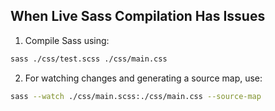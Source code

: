 

## When Live Sass Compilation Has Issues

1. Compile Sass using:

```bash
sass ./css/test.scss ./css/main.css
```

2. For watching changes and generating a source map, use:

```bash
sass --watch ./css/main.scss:./css/main.css --source-map
```
